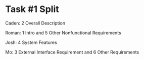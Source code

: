 Task #1 Split
===========================================

Caden: 2 Overall Description

Roman: 1 Intro and 5 Other Nonfunctional Requirements

Josh: 4 System Features

Mo: 3 External Interface Requirement and 6 Other Requirements 
